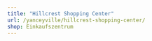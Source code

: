 ```yaml
---
title: "Hillcrest Shopping Center"
url: /yanceyville/hillcrest-shopping-center/
shop: Einkaufszentrum
---
```

